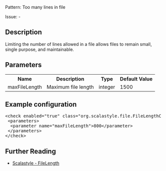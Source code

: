 Pattern: Too many lines in file

Issue: -

## Description

Limiting the number of lines allowed in a file allows files to remain small, single purpose, and maintainable.

## Parameters
<table><tr><th>Name</th><th>Description</th><th>Type</th><th>Default Value</th></tr><tr><td>maxFileLength</td>
        <td>Maximum file length</td>
        <td>integer</td>
        <td>1500</td>
      </tr></table>

## Example configuration
<pre>&lt;check enabled=&quot;true&quot; class=&quot;org.scalastyle.file.FileLengthChecker&quot; level=&quot;warning&quot;&gt;
 &lt;parameters&gt;
  &lt;parameter name=&quot;maxFileLength&quot;&gt;800&lt;/parameter&gt;
 &lt;/parameters&gt;
&lt;/check&gt;</pre>
<a name="org_scalastyle_file_FileLineLengthChecker" />

## Further Reading

* [Scalastyle - FileLength](http://www.scalastyle.org/rules-1.0.0.html#org_scalastyle_file_FileLengthChecker)